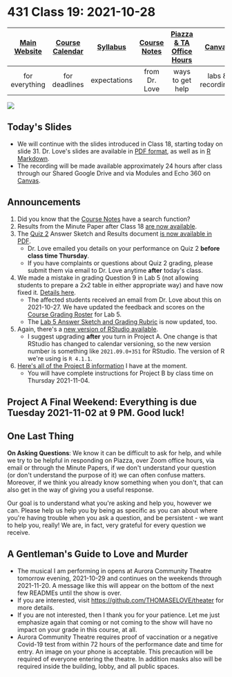 # 431 Class 19: 2021-10-28

[Main Website](https://thomaselove.github.io/431/) | [Course Calendar](https://thomaselove.github.io/431/calendar.html) | [Syllabus](https://thomaselove.github.io/431-2021-syllabus/) | [Course Notes](https://thomaselove.github.io/431-notes/) | [Piazza & TA Office Hours](https://thomaselove.github.io/431/contact.html) | [Canvas](https://canvas.case.edu) | [Data and Code](https://github.com/THOMASELOVE/431-data)
:-----------: | :--------------: | :----------: | :---------: | :-------------: | :-----------: | :------------:
for everything | for deadlines | expectations | from Dr. Love | ways to get help | labs & recordings | for downloads

![](https://github.com/THOMASELOVE/431-2021/blob/main/classes/class19/images/rq.png)

## Today's Slides

- We will continue with the slides introduced in Class 18, starting today on slide 31. Dr. Love's slides are available in [PDF format](https://github.com/THOMASELOVE/431-2021/blob/main/classes/class19/431-class18-slides.pdf), as well as in [R Markdown](https://github.com/THOMASELOVE/431-2021/blob/main/classes/class19/431-class18-slides.Rmd). 
- The recording will be made available approximately 24 hours after class through our Shared Google Drive and via Modules and Echo 360 on [Canvas](https://canvas.case.edu).

## Announcements

1. Did you know that the [Course Notes](https://thomaselove.github.io/431-notes/) have a search function?
2. Results from the Minute Paper after Class 18 [are now available](https://bit.ly/431-2021-min18-feedback).
3. The [Quiz 2](https://github.com/THOMASELOVE/431-2021/tree/main/quizzes/quiz2) Answer Sketch and Results document [is now available in PDF](https://github.com/THOMASELOVE/431-2021/blob/main/quizzes/quiz2/quiz2_sketch_with_results.pdf).
    - Dr. Love emailed you details on your performance on Quiz 2 **before class time Thursday**.
    - If you have complaints or questions about Quiz 2 grading, please submit them via email to Dr. Love anytime **after** today's class.
4. We made a mistake in grading Question 9 in Lab 5 (not allowing students to prepare a 2x2 table in either appropriate way) and have now fixed it. [Details here](https://github.com/THOMASELOVE/431-2021/tree/main/labs/lab05).
    - The affected students received an email from Dr. Love about this on 2021-10-27. We have updated the feedback and scores on the [Course Grading Roster](https://bit.ly/431-2021-grades) for Lab 5.
    - The [Lab 5 Answer Sketch and Grading Rubric](https://github.com/THOMASELOVE/431-2021/tree/main/labs/lab05) is now updated, too.
5. Again, there's a [new version of RStudio available](https://www.rstudio.com/products/rstudio/download/#download). 
    - I suggest upgrading **after** you turn in Project A. One change is that RStudio has changed to calendar versioning, so the new version number is something like `2021.09.0+351` for RStudio. The version of R we're using is `R 4.1.1`.
6. [Here's all of the Project B information](https://github.com/THOMASELOVE/431-2021/blob/main/projectB/teaser.md) I have at the moment.
    - You will have complete instructions for Project B by class time on Thursday 2021-11-04.

## Project A Final Weekend: Everything is due Tuesday 2021-11-02 at 9 PM. Good luck!

## One Last Thing

**On Asking Questions**: We know it can be difficult to ask for help, and while we try to be helpful in responding on Piazza, over Zoom office hours, via email or through the Minute Papers, if we don't understand your question (or don't understand the purpose of it) we can often confuse matters. Moreover, if we think you already know something when you don't, that can also get in the way of giving you a useful response. 

Our goal is to understand what you're asking and help you, however we can. Please help us help you by being as specific as you can about where you're having trouble when you ask a question, and be persistent - we want to help you, really! We are, in fact, very grateful for every question we receive.

## A Gentleman's Guide to Love and Murder

- The musical I am performing in opens at Aurora Community Theatre tomorrow evening, 2021-10-29 and continues on the weekends through 2021-11-20. A message like this will appear on the bottom of the next few READMEs until the show is over. 
- If you are interested, visit https://github.com/THOMASELOVE/theater for more details. 
- If you are not interested, then I thank you for your patience. Let me just emphasize again that coming or not coming to the show will have no impact on your grade in this course, at all.
- Aurora Community Theatre requires proof of vaccination or a negative Covid-19 test from within 72 hours of the performance date and time for entry. An image on your phone is acceptable. This precaution will be required of everyone entering the theatre. In addition masks also will be required inside the building, lobby, and all public spaces. 
